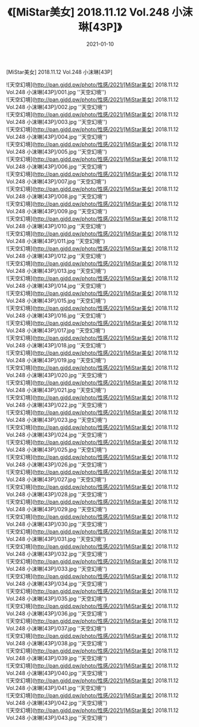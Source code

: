 ﻿---
layout: post
title:  《[MiStar美女] 2018.11.12 Vol.248 小沫琳[43P]》
date:   2021-01-10
img: http://pan.gjdd.pw/photo/性感/2021/[MiStar美女] 2018.11.12 Vol.248 小沫琳[43P]/000.jpg
categories: [美女, 性感, 泳衣]
---

[MiStar美女] 2018.11.12 Vol.248 小沫琳[43P]



![天空幻境](http://pan.gjdd.pw/photo/性感/2021/[MiStar美女] 2018.11.12 Vol.248 小沫琳[43P]/001.jpg ''天空幻境'') <br>
![天空幻境](http://pan.gjdd.pw/photo/性感/2021/[MiStar美女] 2018.11.12 Vol.248 小沫琳[43P]/002.jpg ''天空幻境'') <br>
![天空幻境](http://pan.gjdd.pw/photo/性感/2021/[MiStar美女] 2018.11.12 Vol.248 小沫琳[43P]/003.jpg ''天空幻境'') <br>
![天空幻境](http://pan.gjdd.pw/photo/性感/2021/[MiStar美女] 2018.11.12 Vol.248 小沫琳[43P]/004.jpg ''天空幻境'') <br>
![天空幻境](http://pan.gjdd.pw/photo/性感/2021/[MiStar美女] 2018.11.12 Vol.248 小沫琳[43P]/005.jpg ''天空幻境'') <br>
![天空幻境](http://pan.gjdd.pw/photo/性感/2021/[MiStar美女] 2018.11.12 Vol.248 小沫琳[43P]/006.jpg ''天空幻境'') <br>
![天空幻境](http://pan.gjdd.pw/photo/性感/2021/[MiStar美女] 2018.11.12 Vol.248 小沫琳[43P]/007.jpg ''天空幻境'') <br>
![天空幻境](http://pan.gjdd.pw/photo/性感/2021/[MiStar美女] 2018.11.12 Vol.248 小沫琳[43P]/008.jpg ''天空幻境'') <br>
![天空幻境](http://pan.gjdd.pw/photo/性感/2021/[MiStar美女] 2018.11.12 Vol.248 小沫琳[43P]/009.jpg ''天空幻境'') <br>
![天空幻境](http://pan.gjdd.pw/photo/性感/2021/[MiStar美女] 2018.11.12 Vol.248 小沫琳[43P]/010.jpg ''天空幻境'') <br>
![天空幻境](http://pan.gjdd.pw/photo/性感/2021/[MiStar美女] 2018.11.12 Vol.248 小沫琳[43P]/011.jpg ''天空幻境'') <br>
![天空幻境](http://pan.gjdd.pw/photo/性感/2021/[MiStar美女] 2018.11.12 Vol.248 小沫琳[43P]/012.jpg ''天空幻境'') <br>
![天空幻境](http://pan.gjdd.pw/photo/性感/2021/[MiStar美女] 2018.11.12 Vol.248 小沫琳[43P]/013.jpg ''天空幻境'') <br>
![天空幻境](http://pan.gjdd.pw/photo/性感/2021/[MiStar美女] 2018.11.12 Vol.248 小沫琳[43P]/014.jpg ''天空幻境'') <br>
![天空幻境](http://pan.gjdd.pw/photo/性感/2021/[MiStar美女] 2018.11.12 Vol.248 小沫琳[43P]/015.jpg ''天空幻境'') <br>
![天空幻境](http://pan.gjdd.pw/photo/性感/2021/[MiStar美女] 2018.11.12 Vol.248 小沫琳[43P]/016.jpg ''天空幻境'') <br>
![天空幻境](http://pan.gjdd.pw/photo/性感/2021/[MiStar美女] 2018.11.12 Vol.248 小沫琳[43P]/017.jpg ''天空幻境'') <br>
![天空幻境](http://pan.gjdd.pw/photo/性感/2021/[MiStar美女] 2018.11.12 Vol.248 小沫琳[43P]/018.jpg ''天空幻境'') <br>
![天空幻境](http://pan.gjdd.pw/photo/性感/2021/[MiStar美女] 2018.11.12 Vol.248 小沫琳[43P]/019.jpg ''天空幻境'') <br>
![天空幻境](http://pan.gjdd.pw/photo/性感/2021/[MiStar美女] 2018.11.12 Vol.248 小沫琳[43P]/020.jpg ''天空幻境'') <br>
![天空幻境](http://pan.gjdd.pw/photo/性感/2021/[MiStar美女] 2018.11.12 Vol.248 小沫琳[43P]/021.jpg ''天空幻境'') <br>
![天空幻境](http://pan.gjdd.pw/photo/性感/2021/[MiStar美女] 2018.11.12 Vol.248 小沫琳[43P]/022.jpg ''天空幻境'') <br>
![天空幻境](http://pan.gjdd.pw/photo/性感/2021/[MiStar美女] 2018.11.12 Vol.248 小沫琳[43P]/023.jpg ''天空幻境'') <br>
![天空幻境](http://pan.gjdd.pw/photo/性感/2021/[MiStar美女] 2018.11.12 Vol.248 小沫琳[43P]/024.jpg ''天空幻境'') <br>
![天空幻境](http://pan.gjdd.pw/photo/性感/2021/[MiStar美女] 2018.11.12 Vol.248 小沫琳[43P]/025.jpg ''天空幻境'') <br>
![天空幻境](http://pan.gjdd.pw/photo/性感/2021/[MiStar美女] 2018.11.12 Vol.248 小沫琳[43P]/026.jpg ''天空幻境'') <br>
![天空幻境](http://pan.gjdd.pw/photo/性感/2021/[MiStar美女] 2018.11.12 Vol.248 小沫琳[43P]/027.jpg ''天空幻境'') <br>
![天空幻境](http://pan.gjdd.pw/photo/性感/2021/[MiStar美女] 2018.11.12 Vol.248 小沫琳[43P]/028.jpg ''天空幻境'') <br>
![天空幻境](http://pan.gjdd.pw/photo/性感/2021/[MiStar美女] 2018.11.12 Vol.248 小沫琳[43P]/029.jpg ''天空幻境'') <br>
![天空幻境](http://pan.gjdd.pw/photo/性感/2021/[MiStar美女] 2018.11.12 Vol.248 小沫琳[43P]/030.jpg ''天空幻境'') <br>
![天空幻境](http://pan.gjdd.pw/photo/性感/2021/[MiStar美女] 2018.11.12 Vol.248 小沫琳[43P]/031.jpg ''天空幻境'') <br>
![天空幻境](http://pan.gjdd.pw/photo/性感/2021/[MiStar美女] 2018.11.12 Vol.248 小沫琳[43P]/032.jpg ''天空幻境'') <br>
![天空幻境](http://pan.gjdd.pw/photo/性感/2021/[MiStar美女] 2018.11.12 Vol.248 小沫琳[43P]/033.jpg ''天空幻境'') <br>
![天空幻境](http://pan.gjdd.pw/photo/性感/2021/[MiStar美女] 2018.11.12 Vol.248 小沫琳[43P]/034.jpg ''天空幻境'') <br>
![天空幻境](http://pan.gjdd.pw/photo/性感/2021/[MiStar美女] 2018.11.12 Vol.248 小沫琳[43P]/035.jpg ''天空幻境'') <br>
![天空幻境](http://pan.gjdd.pw/photo/性感/2021/[MiStar美女] 2018.11.12 Vol.248 小沫琳[43P]/036.jpg ''天空幻境'') <br>
![天空幻境](http://pan.gjdd.pw/photo/性感/2021/[MiStar美女] 2018.11.12 Vol.248 小沫琳[43P]/037.jpg ''天空幻境'') <br>
![天空幻境](http://pan.gjdd.pw/photo/性感/2021/[MiStar美女] 2018.11.12 Vol.248 小沫琳[43P]/038.jpg ''天空幻境'') <br>
![天空幻境](http://pan.gjdd.pw/photo/性感/2021/[MiStar美女] 2018.11.12 Vol.248 小沫琳[43P]/039.jpg ''天空幻境'') <br>
![天空幻境](http://pan.gjdd.pw/photo/性感/2021/[MiStar美女] 2018.11.12 Vol.248 小沫琳[43P]/040.jpg ''天空幻境'') <br>
![天空幻境](http://pan.gjdd.pw/photo/性感/2021/[MiStar美女] 2018.11.12 Vol.248 小沫琳[43P]/041.jpg ''天空幻境'') <br>
![天空幻境](http://pan.gjdd.pw/photo/性感/2021/[MiStar美女] 2018.11.12 Vol.248 小沫琳[43P]/042.jpg ''天空幻境'') <br>
![天空幻境](http://pan.gjdd.pw/photo/性感/2021/[MiStar美女] 2018.11.12 Vol.248 小沫琳[43P]/043.jpg ''天空幻境'') <br>
